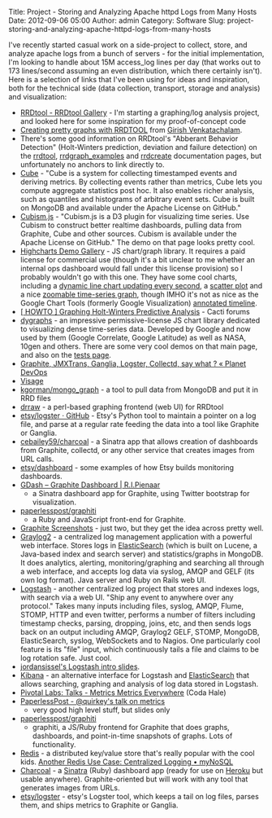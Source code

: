 Title: Project - Storing and Analyzing Apache httpd Logs from Many Hosts
Date: 2012-09-06 05:00
Author: admin
Category: Software
Slug: project-storing-and-analyzing-apache-httpd-logs-from-many-hosts

I've recently started casual work on a side-project to collect, store,
and analyze apache logs from a bunch of servers - for the initial
implementation, I'm looking to handle about 15M access\_log lines per
day (that works out to 173 lines/second assuming an even distribution,
which there certainly isn't). Here is a selection of links that I've
been using for ideas and inspiration, both for the technical side (data
collection, transport, storage and analysis) and visualization:

-   [RRDtool - RRDtool
    Gallery](http://oss.oetiker.ch/rrdtool/gallery/index.en.html) - I'm
    starting a graphing/log analysis project, and looked here for some
    inspiration for my proof-of-concept code
-   [Creating pretty graphs with
    RRDTOOL](http://aplawrence.com/Girish/gv-rrdtool.html) from [Girish
    Venkatachalam]().
-   There's some good information on RRDtool's "Abberant Behavior
    Detection" (Holt-Winters prediction, deviation and failure
    detection) on the
    [rrdtool](http://oss.oetiker.ch/rrdtool/doc/rrdtool.en.html),
    [rrdgraph\_examples](http://oss.oetiker.ch/rrdtool/doc/rrdgraph_examples.en.html)
    and [rrdcreate](http://oss.oetiker.ch/rrdtool/doc/rrdcreate.en.html)
    documentation pages, but unfortunately no anchors to link directly
    to.
-   [Cube](http://square.github.com/cube/) - "Cube is a system for
    collecting timestamped events and deriving metrics. By collecting
    events rather than metrics, Cube lets you compute aggregate
    statistics post hoc. It also enables richer analysis, such as
    quantiles and histograms of arbitrary event sets. Cube is built on
    MongoDB and available under the Apache License on GitHub."
-   [Cubism.js](http://square.github.com/cubism/) - "Cubism.js is a D3
    plugin for visualizing time series. Use Cubism to construct better
    realtime dashboards, pulling data from Graphite, Cube and other
    sources. Cubism is available under the Apache License on GitHub."
    The demo on that page looks pretty cool.
-   [Highcharts Demo Gallery](http://www.highcharts.com/demo/) - JS
    chart/graph library. It requires a paid license for commercial use
    (though it's a bit unclear to me whether an internal ops dashboard
    would fall under this license provision) so I probably wouldn't go
    with this one. They have some cool charts, including a [dynamic line
    chart updating every
    second](http://www.highcharts.com/demo/dynamic-update/gray), a
    [scatter plot](http://www.highcharts.com/demo/scatter/gray) and a
    nice [zoomable time-series
    graph](http://www.highcharts.com/demo/line-time-series/gray), though
    IMHO it's not as nice as the Google Chart Tools (formerly Google
    Visualization) [annotated
    timeline](https://developers.google.com/chart/interactive/docs/gallery/annotatedtimeline).
-   [[ HOWTO ] Graphing Holt-Winters Predictive
    Analysis](http://forums.cacti.net/viewtopic.php?t=29963) - Cacti
    forums
-   [dygraphs](http://dygraphs.com/) - an impressive permissive-license
    JS chart library dedicated to visualizing dense time-series data.
    Developed by Google and now used by them (Google Correlate, Google
    Latitude) as well as NASA, 10gen and others. There are some very
    cool demos on that main page, and also on the [tests
    page](http://dygraphs.com/tests/).
-   [Graphite, JMXTrans, Ganglia, Logster, Collectd, say what ? « Planet
    DevOps](http://www.planetdevops.net/?p=12289)
-   [Visage](http://auxesis.github.com/visage/)
-   [kgorman/mongo\_graph](https://github.com/kgorman/mongo_graph) - a
    tool to pull data from MongoDB and put it in RRD files
-   [drraw](http://web.taranis.org/drraw/) - a perl-based graphing
    frontend (web UI) for RRDtool
-   [etsy/logster · GitHub](https://github.com/etsy/logster) - Etsy's
    Python tool to maintain a pointer on a log file, and parse at a
    regular rate feeding the data into a tool like Graphite or Ganglia.
-   [cebailey59/charcoal](https://github.com/cebailey59/charcoal) - a
    Sinatra app that allows creation of dashboards from Graphite,
    collectd, or any other service that creates images from URL calls.
-   [etsy/dashboard](https://github.com/etsy/dashboard) - some examples
    of how Etsy builds monitoring dashboards.
-   [GDash – Graphite Dashboard |
    R.I.Pienaar](http://www.devco.net/archives/2011/10/08/gdash-graphite-dashboard.php)
    - a Sinatra dashboard app for Graphite, using Twitter bootstrap for
    visualization.
-   [paperlesspost/graphiti](https://github.com/paperlesspost/graphiti)
    - a Ruby and JavaScript front-end for Graphite.
-   [Graphite Screenshots](http://graphite.wikidot.com/screen-shots) -
    just two, but they get the idea across pretty well.
-   [Graylog2](http://graylog2.org/) - a centralized log management
    application with a powerful web interface. Stores logs in
    [ElasticSearch](http://www.elasticsearch.org/) (which is built on
    Lucene, a Java-based index and search server) and statistics/graphs
    in MongoDB. It does analytics, alerting, monitoring/graphing and
    searching all through a web interface, and accepts log data via
    syslog, AMQP and GELF (its own log format). Java server and Ruby on
    Rails web UI.
-   [Logstash](http://logstash.net/) - another centralized log project
    that stores and indexes logs, with search via a web UI. "Ship any
    event to anywhere over any protocol." Takes many inputs including
    files, syslog, AMQP, Flume, STOMP, HTTP and even twitter, performs a
    number of filters including timestamp checks, parsing, dropping,
    joins, etc, and then sends logs back on an output including AMQP,
    Graylog2 GELF, STOMP, MongoDB, ElasticSearch, syslog, WebSockets and
    to Nagios. One particularly cool feature is its "file" input, which
    continuously tails a file and claims to be log rotation safe. Just
    cool.
-   [jordansissel's Logstash intro
    slides](https://docs.google.com/present/view?id=dcmwwd94_16dfdxgpw8).
-   [Kibana](http://rashidkpc.github.com/Kibana/) - an alternative
    interface for Logstash and
    [ElasticSearch](http://www.elasticsearch.org/) that allows
    searching, graphing and analysis of log data stored in Logstash.
-   [Pivotal Labs: Talks - Metrics Metrics
    Everywhere](http://pivotallabs.com/talks/139-metrics-metrics-everywhere)
    (Coda Hale)
-   [PaperlessPost - @quirkey's talk on
    metrics](http://aq.iriscouch.com/swinger/_design/swinger/index.html#/preso/aq-mdd/display/1)
    - very good high level stuff, but slides only
-   [paperlesspost/graphiti](https://github.com/paperlesspost/graphiti)
    - graphiti, a JS/Ruby frontend for Graphite that does graphs,
    dashboards, and point-in-time snapshots of graphs. Lots of
    functionality.
-   [Redis](http://redis.io/) - a distributed key/value store that's
    really popular with the cool kids. [Another Redis Use Case:
    Centralized Logging •
    myNoSQL](http://nosql.mypopescu.com/post/8652869828/another-redis-use-case-centralized-logging)
-   [Charcoal](https://github.com/cebailey59/charcoal) - a
    [Sinatra](http://www.sinatrarb.com/) (Ruby) dashboard app (ready for
    use on [Heroku](http://www.heroku.com/) but usable anywhere).
    Graphite-oriented but will work with any tool that generates images
    from URLs.
-   [etsy/logster](https://github.com/etsy/logster) - etsy's Logster
    tool, which keeps a tail on log files, parses them, and ships
    metrics to Graphite or Ganglia.

